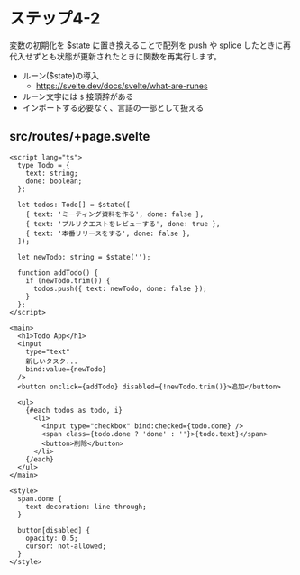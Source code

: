 # ステップ4-2

変数の初期化を $state に置き換えることで配列を push や splice したときに再代入せずとも状態が更新されたときに関数を再実行します。

- ルーン($state)の導入
  - https://svelte.dev/docs/svelte/what-are-runes
- ルーン文字には `$` 接頭辞がある
- インポートする必要なく、言語の一部として扱える

## src/routes/+page.svelte

```
<script lang="ts">
  type Todo = {
    text: string;
    done: boolean;
  };

  let todos: Todo[] = $state([
    { text: 'ミーティング資料を作る', done: false },
    { text: 'プルリクエストをレビューする', done: true },
    { text: '本番リリースをする', done: false },
  ]);

  let newTodo: string = $state('');

  function addTodo() {
    if (newTodo.trim()) {
      todos.push({ text: newTodo, done: false });
    }
  };
</script>

<main>
  <h1>Todo App</h1>
  <input
    type="text"
    新しいタスク...
    bind:value={newTodo}
  />
  <button onclick={addTodo} disabled={!newTodo.trim()}>追加</button>

  <ul>
    {#each todos as todo, i}
      <li>
        <input type="checkbox" bind:checked={todo.done} />
        <span class={todo.done ? 'done' : ''}>{todo.text}</span>
        <button>削除</button>
      </li>
    {/each}
  </ul>
</main>

<style>
  span.done {
    text-decoration: line-through;
  }

  button[disabled] {
    opacity: 0.5;
    cursor: not-allowed;
  }
</style>
```
